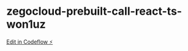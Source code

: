# zegocloud-prebuilt-call-react-ts-won1uz

[Edit in Codeflow ⚡️](https://stackblitz.com/~/github.com/shaif-ali-javad/zegocloud-prebuilt-call-react-ts-won1uz)